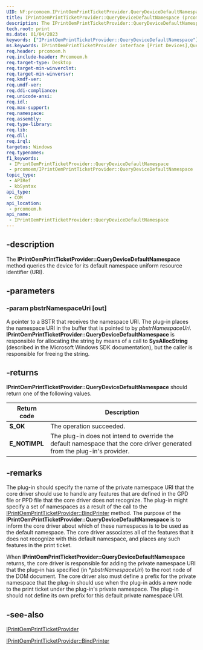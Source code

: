 ```yaml
---
UID: NF:prcomoem.IPrintOemPrintTicketProvider.QueryDeviceDefaultNamespace
title: IPrintOemPrintTicketProvider::QueryDeviceDefaultNamespace (prcomoem.h)
description: The IPrintOemPrintTicketProvider::QueryDeviceDefaultNamespace method queries the device for its default namespace uniform resource identifier (URI).
tech.root: print
ms.date: 01/04/2023
keywords: ["IPrintOemPrintTicketProvider::QueryDeviceDefaultNamespace"]
ms.keywords: IPrintOemPrintTicketProvider interface [Print Devices],QueryDeviceDefaultNamespace method, IPrintOemPrintTicketProvider.QueryDeviceDefaultNamespace, IPrintOemPrintTicketProvider::QueryDeviceDefaultNamespace, QueryDeviceDefaultNamespace, QueryDeviceDefaultNamespace method [Print Devices], QueryDeviceDefaultNamespace method [Print Devices],IPrintOemPrintTicketProvider interface, prcomoem/IPrintOemPrintTicketProvider::QueryDeviceDefaultNamespace, print.iprintoemprintticketprovider_querydevicedefaultnamespace, print_ticket-package_9b7bc4a4-a8db-4bef-b592-b6774c8d9fb2.xml
req.header: prcomoem.h
req.include-header: Prcomoem.h
req.target-type: Desktop
req.target-min-winverclnt: 
req.target-min-winversvr: 
req.kmdf-ver: 
req.umdf-ver: 
req.ddi-compliance: 
req.unicode-ansi: 
req.idl: 
req.max-support: 
req.namespace: 
req.assembly: 
req.type-library: 
req.lib: 
req.dll: 
req.irql: 
targetos: Windows
req.typenames: 
f1_keywords:
 - IPrintOemPrintTicketProvider::QueryDeviceDefaultNamespace
 - prcomoem/IPrintOemPrintTicketProvider::QueryDeviceDefaultNamespace
topic_type:
 - APIRef
 - kbSyntax
api_type:
 - COM
api_location:
 - prcomoem.h
api_name:
 - IPrintOemPrintTicketProvider::QueryDeviceDefaultNamespace
---
```


## -description

The **IPrintOemPrintTicketProvider::QueryDeviceDefaultNamespace** method queries the device for its default namespace uniform resource identifier (URI).

## -parameters

### -param pbstrNamespaceUri [out]

A pointer to a BSTR that receives the namespace URI. The plug-in places the namespace URI in the buffer that is pointed to by *pbstrNamespaceUri*. **IPrintOemPrintTicketProvider::QueryDeviceDefaultNamespace** is responsible for allocating the string by means of a call to **SysAllocString** (described in the Microsoft Windows SDK documentation), but the caller is responsible for freeing the string.

## -returns

**IPrintOemPrintTicketProvider::QueryDeviceDefaultNamespace** should return one of the following values.

| Return code | Description |
|--|--|
| **S_OK** | The operation succeeded. |
| **E_NOTIMPL** | The plug-in does not intend to override the default namespace that the core driver generated from the plug-in's provider. |

## -remarks

The plug-in should specify the name of the private namespace URI that the core driver should use to handle any features that are defined in the GPD file or PPD file that the core driver does not recognize. The plug-in might specify a set of namespaces as a result of the call to the [IPrintOemPrintTicketProvider::BindPrinter](./nf-prcomoem-iprintoemprintticketprovider-bindprinter.md) method. The purpose of the **IPrintOemPrintTicketProvider::QueryDeviceDefaultNamespace** is to inform the core driver about which of these namespaces is to be used as the default namespace. The core driver associates all of the features that it does not recognize with this default namespace, and places any such features in the print ticket.

When **IPrintOemPrintTicketProvider::QueryDeviceDefaultNamespace** returns, the core driver is responsible for adding the private namespace URI that the plug-in has specified (in **pbstrNamespaceUri*) to the root node of the DOM document. The core driver also must define a prefix for the private namespace that the plug-in should use when the plug-in adds a new node to the print ticket under the plug-in's private namespace. The plug-in should not define its own prefix for this default private namespace URI.

## -see-also

[IPrintOemPrintTicketProvider](./nn-prcomoem-iprintoemprintticketprovider.md)

[IPrintOemPrintTicketProvider::BindPrinter](./nf-prcomoem-iprintoemprintticketprovider-bindprinter.md)
